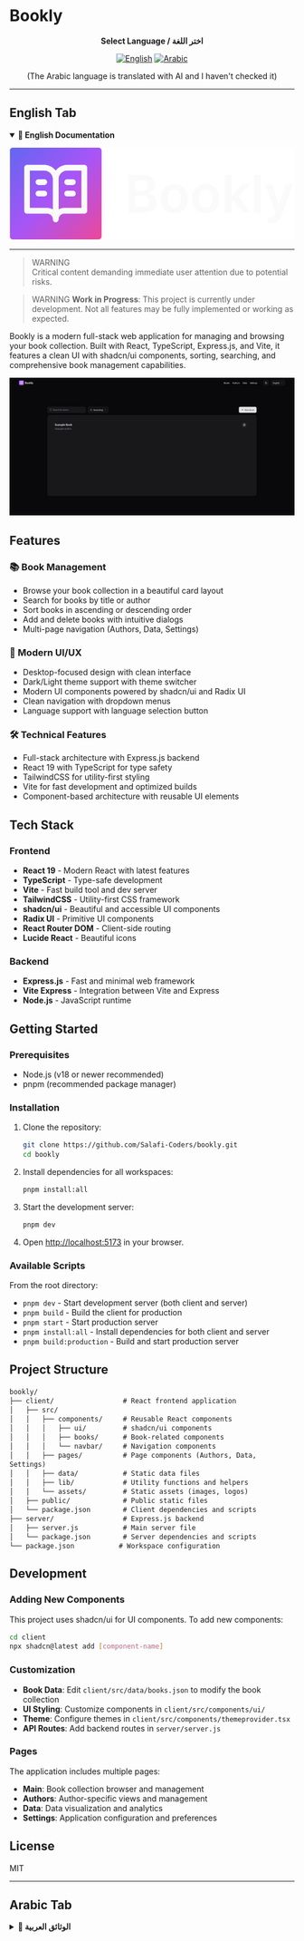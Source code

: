 
# Bookly

<!-- Language Tabs -->
<div align="center">
  
**Select Language / اختر اللغة**

[![English](https://img.shields.io/badge/English-6366f1?style=for-the-badge)](#english-tab) [![Arabic](https://img.shields.io/badge/Arabic-a855f7?style=for-the-badge)](#arabic-tab)

(The Arabic language is translated with AI and I haven't checked it)

</div>

---

## English Tab

<details open>
<summary><strong>📖 English Documentation</strong></summary>

![Bookly Logo](./client/src/assets/logofull-dark.svg)

---

> WARNING  
> Critical content demanding immediate user attention due to potential risks.

> WARNING
> **Work in Progress**: This project is currently under development. Not all features may be fully implemented or working as expected.

Bookly is a modern full-stack web application for managing and browsing your book collection. Built with React, TypeScript, Express.js, and Vite, it features a clean UI with shadcn/ui components, sorting, searching, and comprehensive book management capabilities.

![Bookly Screenshot](./client/public/screenshot-english.png)

## Features

### 📚 Book Management

- Browse your book collection in a beautiful card layout
- Search for books by title or author
- Sort books in ascending or descending order
- Add and delete books with intuitive dialogs
- Multi-page navigation (Authors, Data, Settings)

### 🎨 Modern UI/UX

- Desktop-focused design with clean interface
- Dark/Light theme support with theme switcher
- Modern UI components powered by shadcn/ui and Radix UI
- Clean navigation with dropdown menus
- Language support with language selection button

### 🛠 Technical Features

- Full-stack architecture with Express.js backend
- React 19 with TypeScript for type safety
- TailwindCSS for utility-first styling
- Vite for fast development and optimized builds
- Component-based architecture with reusable UI elements

## Tech Stack

### Frontend

- **React 19** - Modern React with latest features
- **TypeScript** - Type-safe development
- **Vite** - Fast build tool and dev server
- **TailwindCSS** - Utility-first CSS framework
- **shadcn/ui** - Beautiful and accessible UI components
- **Radix UI** - Primitive UI components
- **React Router DOM** - Client-side routing
- **Lucide React** - Beautiful icons

### Backend

- **Express.js** - Fast and minimal web framework
- **Vite Express** - Integration between Vite and Express
- **Node.js** - JavaScript runtime

## Getting Started

### Prerequisites

- Node.js (v18 or newer recommended)
- pnpm (recommended package manager)

### Installation

1. Clone the repository:

   ```sh
   git clone https://github.com/Salafi-Coders/bookly.git
   cd bookly
   ```

2. Install dependencies for all workspaces:

   ```sh
   pnpm install:all
   ```

3. Start the development server:

   ```sh
   pnpm dev
   ```

4. Open [http://localhost:5173](http://localhost:5173) in your browser.

### Available Scripts

From the root directory:

- `pnpm dev` - Start development server (both client and server)
- `pnpm build` - Build the client for production
- `pnpm start` - Start production server
- `pnpm install:all` - Install dependencies for both client and server
- `pnpm build:production` - Build and start production server

## Project Structure

```text
bookly/
├── client/                 # React frontend application
│   ├── src/
│   │   ├── components/     # Reusable React components
│   │   │   ├── ui/         # shadcn/ui components
│   │   │   ├── books/      # Book-related components
│   │   │   └── navbar/     # Navigation components
│   │   ├── pages/          # Page components (Authors, Data, Settings)
│   │   ├── data/           # Static data files
│   │   ├── lib/            # Utility functions and helpers
│   │   └── assets/         # Static assets (images, logos)
│   ├── public/             # Public static files
│   └── package.json        # Client dependencies and scripts
├── server/                 # Express.js backend
│   ├── server.js           # Main server file
│   └── package.json        # Server dependencies and scripts
└── package.json           # Workspace configuration
```

## Development

### Adding New Components

This project uses shadcn/ui for UI components. To add new components:

```sh
cd client
npx shadcn@latest add [component-name]
```

### Customization

- **Book Data**: Edit `client/src/data/books.json` to modify the book collection
- **UI Styling**: Customize components in `client/src/components/ui/`
- **Theme**: Configure themes in `client/src/components/themeprovider.tsx`
- **API Routes**: Add backend routes in `server/server.js`

### Pages

The application includes multiple pages:

- **Main**: Book collection browser and management
- **Authors**: Author-specific views and management
- **Data**: Data visualization and analytics
- **Settings**: Application configuration and preferences

## License

MIT

</details>

---

## Arabic Tab

<details>
<summary><strong>📝 الوثائق العربية</strong></summary>

<div dir="rtl">

![شعار بوكلي](./client/src/assets/logofull-dark.svg)

---

> تحذير  
> **عمل قيد التطوير**: هذا المشروع قيد التطوير حالياً. قد لا تكون جميع الميزات مُنفذة بالكامل أو تعمل كما هو متوقع.

بوكلي هو تطبيق ويب حديث متكامل لإدارة وتصفح مجموعة كتبك. مبني باستخدام React و TypeScript و Express.js و Vite، ويتميز بواجهة مستخدم نظيفة مع مكونات shadcn/ui، والفرز والبحث وإمكانيات إدارة الكتب الشاملة.

![لقطة شاشة من بوكلي](./client/public/screenshot-arabic.png)

## الميزات

### 📚 إدارة الكتب

- تصفح مجموعة كتبك في تخطيط بطاقات جميل
- البحث عن الكتب بالعنوان أو المؤلف
- ترتيب الكتب تصاعدياً أو تنازلياً
- إضافة وحذف الكتب مع نوافذ حوار بديهية
- التنقل متعدد الصفحات (المؤلفون، البيانات، الإعدادات)

### 🎨 واجهة المستخدم الحديثة

- تصميم مركز على سطح المكتب مع واجهة نظيفة
- دعم المظهر الداكن/الفاتح مع مبدل المظهر
- مكونات واجهة مستخدم حديثة مدعومة بـ shadcn/ui و Radix UI
- تنقل نظيف مع قوائم منسدلة
- دعم اللغة مع زر اختيار اللغة

### 🛠 الميزات التقنية

- بنية متكاملة مع خادم Express.js
- React 19 مع TypeScript لضمان الأمان في الأنواع
- TailwindCSS للتصميم المبني على الأدوات المساعدة
- Vite للتطوير السريع والبناء المُحسَّن
- بنية قائمة على المكونات مع عناصر واجهة مستخدم قابلة لإعادة الاستخدام

## المكدس التقني

### الواجهة الأمامية

- **React 19** - React حديث مع أحدث الميزات
- **TypeScript** - تطوير آمن في الأنواع
- **Vite** - أداة بناء سريعة وخادم تطوير
- **TailwindCSS** - إطار عمل CSS مبني على الأدوات المساعدة
- **shadcn/ui** - مكونات واجهة مستخدم جميلة ومتاحة
- **Radix UI** - مكونات واجهة مستخدم أساسية
- **React Router DOM** - توجيه من جانب العميل
- **Lucide React** - أيقونات جميلة

### الخادم

- **Express.js** - إطار عمل ويب سريع ومبسط
- **Vite Express** - التكامل بين Vite و Express
- **Node.js** - بيئة تشغيل JavaScript

## البدء

### المتطلبات المسبقة

- Node.js (يُفضل الإصدار 18 أو أحدث)
- pnpm (مدير الحزم المُوصى به)

### التثبيت

1. استنساخ المستودع:

   ```sh
   git clone https://github.com/Salafi-Coders/bookly.git
   cd bookly
   ```

2. تثبيت التبعيات لجميع مساحات العمل:

   ```sh
   pnpm install:all
   ```

3. بدء خادم التطوير:

   ```sh
   pnpm dev
   ```

4. افتح [http://localhost:5173](http://localhost:5173) في المتصفح.

### الأوامر المتاحة

من الدليل الجذر:

- `pnpm dev` - بدء خادم التطوير (العميل والخادم)
- `pnpm build` - بناء العميل للإنتاج
- `pnpm start` - بدء خادم الإنتاج
- `pnpm install:all` - تثبيت التبعيات للعميل والخادم
- `pnpm build:production` - بناء وبدء خادم الإنتاج

## هيكل المشروع

```text
bookly/
├── client/                 # تطبيق React للواجهة الأمامية
│   ├── src/
│   │   ├── components/     # مكونات React قابلة لإعادة الاستخدام
│   │   │   ├── ui/         # مكونات shadcn/ui
│   │   │   ├── books/      # مكونات متعلقة بالكتب
│   │   │   └── navbar/     # مكونات التنقل
│   │   ├── pages/          # مكونات الصفحات (المؤلفون، البيانات، الإعدادات)
│   │   ├── data/           # ملفات البيانات الثابتة
│   │   ├── lib/            # دوال المساعدة والمكتبات
│   │   └── assets/         # الأصول الثابتة (الصور، الشعارات)
│   ├── public/             # الملفات العامة الثابتة
│   └── package.json        # تبعيات وأوامر العميل
├── server/                 # خادم Express.js
│   ├── server.js           # ملف الخادم الرئيسي
│   └── package.json        # تبعيات وأوامر الخادم
└── package.json           # تكوين مساحة العمل
```

## التطوير

### إضافة مكونات جديدة

يستخدم هذا المشروع shadcn/ui لمكونات واجهة المستخدم. لإضافة مكونات جديدة:

```sh
cd client
npx shadcn@latest add [component-name]
```

### التخصيص

- **بيانات الكتب**: عدِّل `client/src/data/books.json` لتعديل مجموعة الكتب
- **تصميم واجهة المستخدم**: خصِّص المكونات في `client/src/components/ui/`
- **المظهر**: اضبط المظاهر في `client/src/components/themeprovider.tsx`
- **مسارات API**: أضف مسارات الخادم في `server/server.js`

### الصفحات

يتضمن التطبيق صفحات متعددة:

- **الرئيسية**: متصفح ومدير مجموعة الكتب
- **المؤلفون**: عروض وإدارة خاصة بالمؤلفين
- **البيانات**: تصور البيانات والتحليلات
- **الإعدادات**: تكوين التطبيق والتفضيلات

## الرخصة

MIT

</div>

</details>
